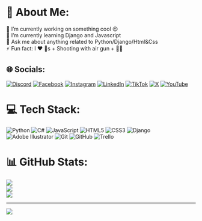 # 💫 About Me:
🔭  I’m currently working on something cool 😉<br>🌱  I’m currently learning Django and Javascript<br>💬  Ask me about anything related to Python/Django/Html&Css<br>⚡  Fun fact: I ❤️ 🐶s + Shooting with air gun + 🧑‍💻


## 🌐 Socials:
[![Discord](https://img.shields.io/badge/Discord-%237289DA.svg?logo=discord&logoColor=white)](https://discord.gg/@amirreza4602) [![Facebook](https://img.shields.io/badge/Facebook-%231877F2.svg?logo=Facebook&logoColor=white)](https://facebook.com/@amirreza4602) [![Instagram](https://img.shields.io/badge/Instagram-%23E4405F.svg?logo=Instagram&logoColor=white)](https://instagram.com/https://www.instagram.com/amirreza.___.khani?igsh=MXRseWJuZnNiczdmdg==) [![LinkedIn](https://img.shields.io/badge/LinkedIn-%230077B5.svg?logo=linkedin&logoColor=white)](https://linkedin.com/in/https://www.linkedin.com/in/amirreza4602?utm_source=share&utm_campaign=share_via&utm_content=profile&utm_medium=android_app) [![TikTok](https://img.shields.io/badge/TikTok-%23000000.svg?logo=TikTok&logoColor=white)](https://tiktok.com/@@amirreza4602) [![X](https://img.shields.io/badge/X-black.svg?logo=X&logoColor=white)](https://x.com/@amirreza4602) [![YouTube](https://img.shields.io/badge/YouTube-%23FF0000.svg?logo=YouTube&logoColor=white)](https://youtube.com/@@amirreza_4602) 

# 💻 Tech Stack:
![Python](https://img.shields.io/badge/python-3670A0?style=for-the-badge&logo=python&logoColor=ffdd54) ![C#](https://img.shields.io/badge/c%23-%23239120.svg?style=for-the-badge&logo=csharp&logoColor=white) ![JavaScript](https://img.shields.io/badge/javascript-%23323330.svg?style=for-the-badge&logo=javascript&logoColor=%23F7DF1E) ![HTML5](https://img.shields.io/badge/html5-%23E34F26.svg?style=for-the-badge&logo=html5&logoColor=white) ![CSS3](https://img.shields.io/badge/css3-%231572B6.svg?style=for-the-badge&logo=css3&logoColor=white) ![Django](https://img.shields.io/badge/django-%23092E20.svg?style=for-the-badge&logo=django&logoColor=white) ![Adobe Illustrator](https://img.shields.io/badge/adobe%20illustrator-%23FF9A00.svg?style=for-the-badge&logo=adobe%20illustrator&logoColor=white) ![Git](https://img.shields.io/badge/git-%23F05033.svg?style=for-the-badge&logo=git&logoColor=white) ![GitHub](https://img.shields.io/badge/github-%23121011.svg?style=for-the-badge&logo=github&logoColor=white) ![Trello](https://img.shields.io/badge/Trello-%23026AA7.svg?style=for-the-badge&logo=Trello&logoColor=white)
# 📊 GitHub Stats:
![](https://github-readme-stats.vercel.app/api?username=amirreza4602&theme=dark&hide_border=true&include_all_commits=false&count_private=false)<br/>
![](https://github-readme-streak-stats.herokuapp.com/?user=amirreza4602&theme=dark&hide_border=true)<br/>
![](https://github-readme-stats.vercel.app/api/top-langs/?username=amirreza4602&theme=dark&hide_border=true&include_all_commits=false&count_private=false&layout=compact)

---
[![](https://visitcount.itsvg.in/api?id=amirreza4602&icon=0&color=0)](https://visitcount.itsvg.in)

<!-- Proudly created with GPRM ( https://gprm.itsvg.in ) -->
